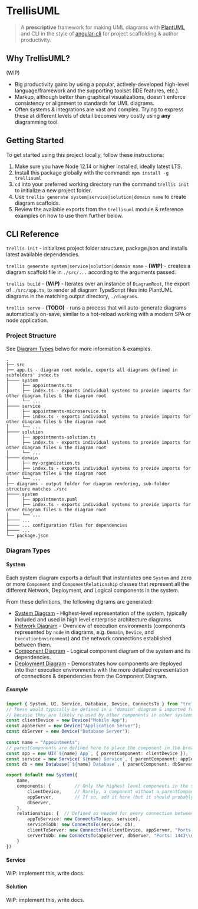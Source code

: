 # TrellisUML
> A **prescriptive** framework for making UML diagrams with [PlantUML](https://plantuml.com/) and CLI in the style of [angular-cli](https://github.com/angular/angular-cli) for project scaffolding & author productivity.

## Why TrellisUML?
(WIP)
- Big productivity gains by using a popular, actively-developed high-level language/framework and the supporting toolset (IDE features, etc.).
- Markup, although better than graphical visualizations, doesn't enforce consistency or alignment to standards for UML diagrams.
- Often systems & integrations are vast and complex. Trying to express these at different levels of detail becomes very costly using **any** diagramming tool.

## Getting Started
To get started using this project locally, follow these instructions:

1. Make sure you have Node 12.14 or higher installed, ideally latest LTS.
2. Install this package globally with the command: `npm install -g trellisuml`
3. `cd` into your preferred working directory run the command `trellis init` to initialize a new project folder.
4. Use `trellis generate system|service|solution|domain name` to create diagram scaffolds.
5. Review the available exports from the `trellisuml` module & reference examples on how to use them further below.

## CLI Reference
`trellis init` - initializes project folder structure, package.json and installs latest available dependencies.

`trellis generate system|service|solution|domain name` - **(WIP)** - creates a diagram scaffold file in `./src/...` according to the arguments passed.

`trellis build` - **(WIP)** - Iterates over an instance of `DiagramRoot`, the export of `./src/app.ts`, to  render all diagram TypeScript files into PlantUML diagrams in the matching output directory, `./diagrams`.

`trellis serve` - **(TODO)** - runs a process that will auto-generate diagrams automatically on-save, similar to a hot-reload working with a modern SPA or node application.

### Project Structure
See [Diagram Types](#diagram-types) belwo for more information & examples.
```
.
├── src
├── app.ts - diagram root module, exports all diagrams defined in subfolders' index.ts
├──── system
│     ├── appointments.ts
│     ├── index.ts - exports individual systems to provide imports for other diagram files & the diagram root
│     └── ...
├──── service
│     ├── appointments-microservice.ts
│     ├── index.ts - exports individual systems to provide imports for other diagram files & the diagram root
│     └── ...
├──── solution
│     ├── appointments-solution.ts
│     ├── index.ts - exports individual systems to provide imports for other diagram files & the diagram root
│     └── ...
├──── domain
│     ├── my-organization.ts
│     ├── index.ts - exports individual systems to provide imports for other diagram files & the diagram root
│     └── ...
├── diagrams - output folder for diagram rendering, sub-folder structure matches ./src
├──── system
│     ├── appointments.puml
│     ├── index.ts - exports individual systems to provide imports for other diagram files & the diagram root
│     └── ...
├──── ...
├──── ... configuration files for dependencies
├──── ...
└── package.json
```

### Diagram Types

#### System
Each system diagram exports a default that instantiates one `System` and zero or more `Component` and `ComponentRelationship` classes that represent all the different Network, Deployment, and Logical components in the system. 

From these definitions, the following digrams are generated:

- [System Diagram](./readme/System%20Diagram%20Appointments.png) - Highest-level representation of the system, typically included and used in high level enterprise architecture diagrams.
- [Network Diagram](./readme/Network%20Diagram%20Appointments.png) - Overview of execution environments (components represented by `node` in diagrams, e.g. `Domain`, `Device`, and `ExecutionEnvironment`) and the network connections established between them.
- [Component Diagram](./readme/Component%20Diagram%20Appointments.png) - Logical component diagram of the system and its dependencies.
- [Deployment Diagram](./readme/Deployment%20Diagram%20Appointments.png) - Demonstrates how components are deployed into their execution environments with the more detailed representation of connections & dependencies from the Component Diagram.

##### Example
``` TypeScript
import { System, UI, Service, Database, Device, ConnectsTo } from "trellisuml";
// These would typically be defined in a "domain" diagram & imported from that diagram instead of defined here.
// because they are likely re-used by other components in other systems/solutions
const clientDevice = new Device("Mobile App");
const appServer = new Device("Application Server");
const dbServer = new Device("Database Server");
 
const name = "Appointments";
// parentComponents are defined here to place the component in the broader context of the systems & infrastructure.
const app = new UI(`${name} App`, { parentComponent: clientDevice }); 
const service = new Service(`${name} Service`, { parentComponent: appServer });
const db = new Database(`${name} Database`, { parentComponent: dbServer });

export default new System({
    name,
    components: {         // Only the highest level components in the system should be included here.
        clientDevice,     // Rarely, a component without a parentComponent may be defined in a system diagram.
        appServer,        // If so, add it here (but it should probably be in the domain diagram module).
        dbServer,
    },
    relationships: {  // Defined as needed for every connection between systems. De-duplicated when rendered as puml.
        appToService: new ConnectsTo(app, service),
        serviceToDb: new ConnectsTo(service, db),
        clientToServer: new ConnectsTo(clientDevice, appServer, "Ports: 443\\nProtcol:TCP"),
        serverToDb: new ConnectsTo(appServer, dbServer, "Ports: 1443\\nProtcol:TCP")
    }
})
```
#### Service
WIP: implement this, write docs.
#### Solution
WIP: implement this, write docs.